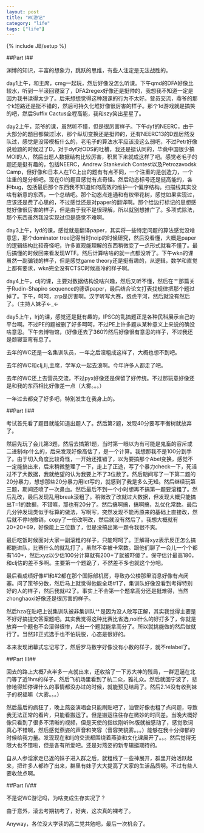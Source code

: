 ```yaml
---
layout: post
title: "WC游记"
category: "life"
tags: ["life"]
---
```

{% include JB/setup %}

##Part I##

渊博的知识，丰富的想象力，跳跃的思维，有些人注定是无法战胜的。

day1上午，和主席，cmg一起玩，然后好像没怎么听课。下午qmd的DFA好像比较水，听到一半滚回寝室了，DFA2regex好像还是挺帅的，我想我不知道一定是因为我书读得太少了。后来想想觉得这种翘课的行为不太好。营员交流，鼎爷的那个k短路还是挺不错的，然后可持久化堆好像很厉害的样子。那个1d游戏就是搞笑的吧，然后Suffix Cactus全程高能，我和szy笑出星星了。

day2上午，范爷的课，虽然听不懂，但是很厉害样子。下午dyf的NEERC，由于大部分的题目都做过\|水，那个纵切变换还是挺帅的，还有NEERC13的D题居然没队过，感觉是没带模板什么的，老毛子的算法水平应该没这么弱吧，不过Petr好像说验题的时候过了D。对于dyf对ODS的吐槽，我还是挺认同的，毕竟中国很少搞MOI的人，然后出题人数据结构比较厉害，积累下来就成这样了吧。感觉老毛子的题还是挺有趣的，包括NEERC，Andrew Stankevich Contest以及Petrozavodsk Camp，但好像和日本人在TC上出的题有有点不同，一个注重的是创造力，一个注重的是分析吧。现在OI的题目感觉有点奇怪。然后动态标号还是挺高能的，各种bug，包括最后那个东西我不知道如何高效的维护一个偏序结构。扫描线其实没啥有新意的东西，一个总结吧。那个动态点连通和有权带花树，感觉如果实现过，应该还是费了心思的，不过感觉还是对paper的翻译啊。那个给边打标记的思想感觉好像很厉害的样子，但是由于我不是很理解，所以就别想推广了。多项式除法，那个东西虽然我没实现过但是感觉不难啊。

day3上午，lyd的课，感觉就是翻译paper，其实将一些特定问题的算法感觉没啥意思，那个dominator tree记得当时noip的时候研究，然后没看懂，大概是paper的逻辑结构比较奇怪吧，许多直观能理解的东西稍微变了一点形式就看不懂了。最后搞懂的时候回来看发现WTF。然后计算啥啥的就一点都没听了。下午wkn的课虽然一副骗钱的样子，但是感觉game theory还是挺有趣的，从逻辑，数学和直觉上都有要求，wkn完全没有CTSC时候高冷的样子啊。

day4上午，clj的课，主要对数据结构没啥兴趣，然后又听不懂，然后在艹那篇关于Rudin-Shapiro sequence的德语paper，最后结合论文打表找规律把那个题过掉了。下午，呵呵，zrp是厉害啊。汉字听写大赛，抱虎平河，然后就没有然后了。（主持人妹子←_←

day5上午，lrj的课，感觉还是挺有趣的，IPSC的乱搞题正是各种民科展示自己的平台啊。不过PE的题被删了好多呵呵，不过PE上许多题从某种意义上来说的确没啥意思。下午去博物馆，(好像还去了360?)然后好像很有意思的样子，不过我还是颓寝室弯有息了。

去年的WC还是一名集训队员，一年之后滚粗成这样了，大概也想不到吧。

去年的WC和clj,llj,主席，学军众一起去浪啊。今年许多人都走了吧。

去年的WC还上去营员交流，不过pyx好像还是保留了好传统。不过那玩意好像还是和我的东西相比好像差一点（大雾。。。）

一年过去都变了好多吧，特别发生在我身上的。

##Part II##

考试首先看了题目就能知道出题人了。然后第2题，发现40分要写平衡树就放弃了。

然后先玩了会儿第3题，然后去搞第1题，当时第一眼以为有可能是鬼畜的容斥或二进制dp什么的，后来发现好像高估了，是一个计算。我想那我不是100分到手了。由于切入角度比较奇怪，一开始还推错了，以为要搞那个Abel变换，感觉不一定能搞出来，后来稍微整理了一下，走上了正途，写了个暴力check一下，死活过不了大数据，我就绝望的认为我要上不了3位数了。然后期间写了一下第二题的20分暴力，想想那些20分暴力用lct写的，就感到了我是多么无知。然后继续玩第三题，期间还喷了一次鼻血。然后最后不到一个小时想再不搞第一题要滚粗了。然后乱改，最后发现乱用break滚粗了。稍微改了改就过大数据，但发现大概只能搞出T=1的数据，不错嘛，那也有20分了。然后搞啊搞，搞啊搞，乱优化常数。最后几分钟发现类似于标算的做法，写啊写，突然发现不能再原来的基础上直接改，然后就不停地撤销，copy了一份改啊改，然后就没有然后了。我想大概就有20+20+69，好像能上三位数了，但是没搞出第一题令我很不爽。

最后吃饭时候面对大家一副滚粗的样子，只能呵呵了。正解哥xyz表示反正怎么搞都能进队，比赛什么的就乱打了，虽然不幸被卡常数。跟他们聊了一会儿一个个都有140+，然后xyz以少估100分计算就有200+了就被吓傻了。保守估计最高180，和clj估的差不多啊。主要第一个题跪了，不然差不多也就这个分吧。

最后看成绩好像#1和#2都在那个国际部机房，导致办公楼那里消息好像有点闭塞。问了策爷分数，然后马上就觉得他能全场#1了，集训队好像没看到考得特别好的人的样子，然后我就#2了。事实上不会第一个题拿高分还是挺难得，当然zhonghaoxi好像还是很厉害的样子。

然后hza在贴吧上说集训队被非集训队艹是因为没人敢写正解，其实我觉得主要是不好好搞提交答案题吧。其实我觉得这种比赛比省选,noi什么的好打多了，你就是放弃一个题也不会滚得很惨，A出一个题就能拿高分了。所以就挑能做的然后做就行了。当然非正式选手也不怕玩脱，心态是很好的。

本来发现闭幕式忘记写了，然后罗马数字好像没有小数的样子，就不relabel了。

##Part III##

回去的路上大概7点半多一点就出来，还收拾了一下苏大神的残局，一群逗逼在北门等了近1hrs的样子。然后飞机场里看到了杭二众，雅礼众。然后就回宁波了，悲惨地得知停课什么的事情都没办过的时候，就能预见结局了。然后2.14没有收到妹子的祝福嘛（大雾。。。）

然后最后的疯狂了，晚上燕姿演唱会只能刷贴吧了，油管好像也粗了点问题，导致我无法正常的看片，只能看搬运了。但是搬运往往存在微妙的时间差。当晚大概好像只看到了很多不清晰的视频，但是天使的指纹刚听9s版就被感动了，感觉歌词真心不错啊，然后感觉燕姿的声音和笑容（音容笑貌雾。。。）能够在我十分抑郁的时候给我力量。发现现在和llj的交流都围绕着燕姿和文化课展开了。。。然后觉得无限大也不错啦，但是各有所爱吧。还是对燕姿的新专辑挺期待的。

自从人参淫家走已返的妹子进入群之后，就粗线了一些神展开，群里开始活跃起来，把许多人都炸了出来，群里有妹子大大提高了大家的生活品质啊。不过有些人要收敛点啊。

##Part IV##

不是说WC游记吗，为啥变成生存实况了？

由于意外，滚去考期初考了，好爽，这次真的裸考了。

Anyway，各位没大学读的高二党共勉吧，最后一次机会了。
